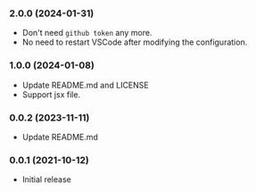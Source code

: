### 2.0.0 (2024-01-31)
* Don't need `github token` any more.
* No need to restart VSCode after modifying the configuration.

### 1.0.0 (2024-01-08)
* Update README.md and LICENSE
* Support jsx file.

### 0.0.2 (2023-11-11)
* Update README.md

### 0.0.1 (2021-10-12)
* Initial release